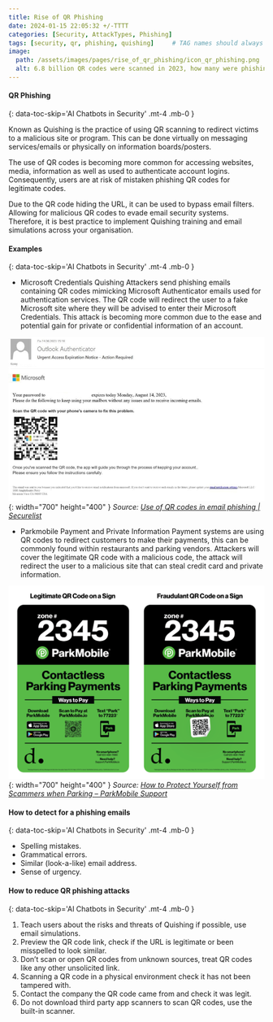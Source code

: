 ```yaml
---
title: Rise of QR Phishing 
date: 2024-01-15 22:05:32 +/-TTTT
categories: [Security, AttackTypes, Phishing]
tags: [security, qr, phishing, quishing]     # TAG names should always be lowercase
image:
  path: /assets/images/pages/rise_of_qr_phishing/icon_qr_phishing.png
  alt: 6.8 billion QR codes were scanned in 2023, how many were phishing?
---
```


####  QR Phishing
{: data-toc-skip='AI Chatbots in Security' .mt-4 .mb-0 }

Known as Quishing is the practice of using QR scanning to redirect victims to a malicious site or program. This can be done virtually on messaging services/emails or physically on information boards/posters. 

The use of QR codes is becoming more common for accessing websites, media, information as well as used to authenticate account logins. Consequently, users are at risk of mistaken phishing QR codes for legitimate codes.  

Due to the QR code hiding the URL, it can be used to bypass email filters. Allowing for malicious QR codes to evade email security systems. Therefore, it is best practice to implement Quishing training and email simulations across your organisation. 


####  Examples
{: data-toc-skip='AI Chatbots in Security' .mt-4 .mb-0 }

- Microsoft Credentials Quishing
Attackers send phishing emails containing QR codes mimicking Microsoft Authenticator emails used for authentication services. The QR code will redirect the user to a fake Microsoft site where they will be advised to enter their Microsoft Credentials. This attack is becoming more common due to the ease and potential gain for private or confidential information of an account.

![Desktop View](/assets/images/pages/rise_of_qr_phishing/microsoft_qr_phishing.png){: width="700" height="400" }
_Source: [Use of QR codes in email phishing | Securelist](https://securelist.com/qr-codes-in-phishing/110676/)_

- Parkmobile Payment and Private Information
Payment systems are using QR codes to redirect customers to make their payments, this can be commonly found within restaurants and parking vendors. Attackers will cover the legitimate QR code with a malicious code, the attack will redirect the user to a malicious site that can steal credit card and private information. 

![Desktop View](/assets/images/pages/rise_of_qr_phishing/parkmobile_qr_phishing.png){: width="700" height="400" }
_Source: [How to Protect Yourself from Scammers when Parking – ParkMobile Support](https://support.parkmobile.io/hc/en-us/articles/4419948027405-How-to-Protect-Yourself-from-Scammers-when-Parking-)_

####  How to detect for a phishing emails
{: data-toc-skip='AI Chatbots in Security' .mt-4 .mb-0 }

- Spelling mistakes. 
- Grammatical errors. 
- Similar (look-a-like) email address. 
- Sense of urgency. 

####  How to reduce QR phishing attacks
{: data-toc-skip='AI Chatbots in Security' .mt-4 .mb-0 }

1. Teach users about the risks and threats of Quishing if possible, use email simulations. 
2. Preview the QR code link, check if the URL is legitimate or been misspelled to look similar. 
3. Don’t scan or open QR codes from unknown sources, treat QR codes like any other unsolicited link. 
4. Scanning a QR code in a physical environment check it has not been tampered with. 
5. Contact the company the QR code came from and check it was legit. 
6. Do not download third party app scanners to scan QR codes, use the built-in scanner. 
